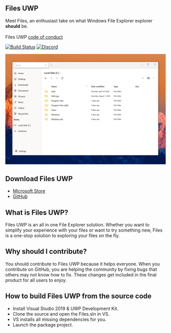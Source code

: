 ## Files UWP
Meet Files, an enthusiast take on what Windows File Explorer explorer <b>should</b> be.
<br><br>
Files UWP <a href="https://github.com/files-community/files-uwp/blob/master/CODE_OF_CONDUCT.md">code of conduct</a>

[![Build Status](https://dev.azure.com/lukeblevins150823/Files%20UWP/_apis/build/status/Build%20Pipeline?branchName=master)](https://dev.azure.com/lukeblevins150823/Files%20UWP/_build/latest?definitionId=4&branchName=master)
[![Discord](https://discordapp.com/api/guilds/725513575971684472/widget.png)](https://discord.gg/mr5hVu8)

<img src="Files/Assets/FilesHome.png" width="600px"><br>
## Download Files UWP
- <a href="https://www.microsoft.com/store/apps/9NGHP3DX8HDX">Microsoft Store</a>
- <a href="https://github.com/files-community/files-uwp/releases/download/v0.14/FilesUWP-0.14.Msixbundle">GitHub</a>
## What is Files UWP?
Files UWP is an all in one File Explorer solution. Whether you want to simplify your experience with your files or want to try something new, Files is a one-stop solution to exploring your files on the fly.

## Why should I contribute?
You should contribute to Files UWP because it helps everyone. When you contribute on GitHub, you are helping the community by fixing bugs that others may not know how to fix. These changes get included in the final product for all users to enjoy.

## How to build Files UWP from the source code
- Install Visual Studio 2019 & UWP Development Kit.
- Clone the source and open the Files.sln in VS.
- VS installs all missing dependencies for you.
- Launch the package project.
